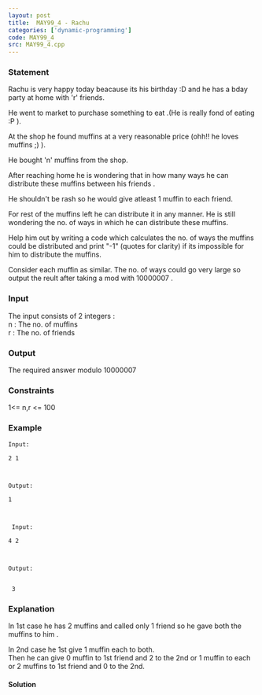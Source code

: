 ```yaml
---
layout: post
title:  MAY99_4 - Rachu 
categories: ['dynamic-programming']
code: MAY99_4
src: MAY99_4.cpp
---
```


### **Statement**

Rachu is very happy today beacause its his birthday :D and he has a bday party
at home with 'r' friends.

He went to market to purchase something to eat .(He is really fond of eating
:P ).

At the shop he found muffins at a very reasonable price (ohh!! he loves
muffins ;) ).

He bought 'n' muffins from the shop.

After reaching home he is wondering that in how many ways he can distribute
these muffins between his friends .

He shouldn't be rash so he would give atleast 1 muffin to each friend.

For rest of the muffins left he can distribute it in any manner. He is still
wondering the no. of ways in which he can distribute these muffins.

Help him out by writing a code which calculates the no. of ways the muffins
could be distributed and print "-1" (quotes for clarity) if its impossible for
him to distribute the muffins.  
  
Consider each muffin as similar. The no. of ways could go very large so output
the reult after taking a mod with 10000007 .

### Input

The input consists of 2 integers :  
n : The no. of muffins  
r : The no. of friends

### Output

The required answer modulo 10000007

### Constraints

1<= n,r <= 100

### Example

    
    
    Input:
    2 1
    
    Output:
    1  
    
    
    
     Input:
    4 2
    
    Output:
      
     3

### Explanation

In 1st case he has 2 muffins and called only 1 friend so he gave both the
muffins to him .

In 2nd case he 1st give 1 muffin each to both.  
Then he can give 0 muffin to 1st friend and 2 to the 2nd or 1 muffin to each
or 2 muffins to 1st friend and 0 to the 2nd.



#### **Solution**



